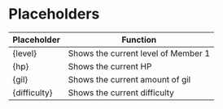 # Placeholders
|Placeholder|Function|
|--|--|
|{level}|Shows the current level of Member 1|
|{hp}|Shows the current HP|
|{gil}|Shows the current amount of gil|
|{difficulty}|Shows the current difficulty|
